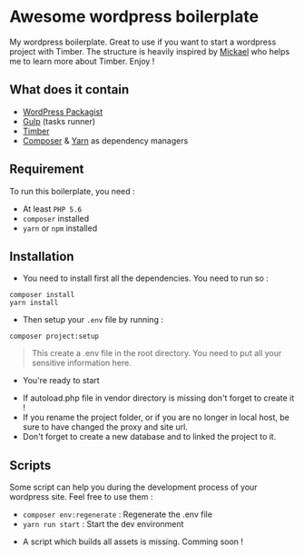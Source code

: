 # Awesome wordpress boilerplate

My wordpress boilerplate. Great to use if you want to start a wordpress project with Timber. The structure is heavily inspired by [Mickael](https://github.com/mickaelzhang) who helps me  to learn more about Timber. Enjoy !

## What does it contain
* [WordPress Packagist](https://wpackagist.org)
* [Gulp](https://gulpjs.com/) (tasks runner)
* [Timber](https://upstatement.com/timber/)
* [Composer](https://getcomposer.org/) & [Yarn](https://yarnpkg.com/lang/en/) as dependency managers

## Requirement
To run this boilerplate, you need :
* At least `PHP 5.6`
* `composer` installed
* `yarn` or `npm` installed

## Installation
- You need to install first all the dependencies.
You need to run so :
```
composer install
yarn install
```

- Then setup your `.env` file by running :

```
composer project:setup
```

> This create a .env file in the root directory. You need to put all your sensitive information here.

- You're ready to start

* If autoload.php file in vendor directory is missing don't forget to create it !
* If you rename the project folder, or if you are no longer in local host, be sure to have changed the proxy and site url.
* Don't forget to create a new database and to linked the project to it.

## Scripts
Some script can help you during the development process of your wordpress site.
Feel free to use them :

* `composer env:regenerate` : Regenerate the .env file
* `yarn run start` : Start the dev environment

- A script which builds all assets is missing. Comming soon ! 
